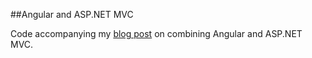 ##Angular and ASP.NET MVC

Code accompanying my [blog post](http://petermorlion.blogspot.be/2014/07/angular-and-aspnet-mvc-now-ive-got-two.html) on combining Angular and ASP.NET MVC.